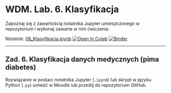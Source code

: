 # WDM. Lab. 6. Klasyfikacja

Zapoznaj się z zawartością notatnika Jupyter umieszczonego w repozytorium  i wykonaj zawarte w nim ćwiczenia.


Notatnik: [06_Klasyfikacja.ipynb](https://github.com/IS-UMK/wdm_24_lab_06/blob/master/06_Klasyfikacja.ipynb)
[![Open In Colab](https://colab.research.google.com/assets/colab-badge.svg)](https://colab.research.google.com/github/IS-UMK/wdm_24_lab_06/blob/master/06_Klasyfikacja.ipynb) [![Binder](https://mybinder.org/badge_logo.svg)](https://mybinder.org/v2/gh/IS-UMK/wdm_24_lab_06/master?filepath=06_Klasyfikacja.ipynb)

---

## Zad. 6. Klasyfikacja danych medycznych (pima diabetes)


Rozwiązanie w postaci notatnika Jupyter (``.ipynb``) lub skrypt w języku Python (``.py``) umieść w Moodle lub prześlij do repozytorium GitHub.

